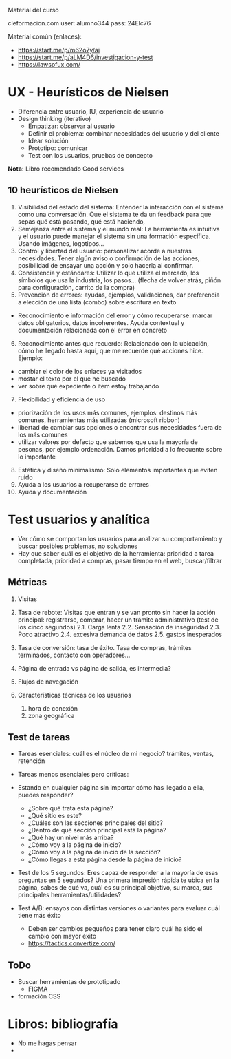 Material del curso

cleformacion.com
user: alumno344
pass: 24Elc76

Material común (enlaces):
- https://start.me/p/m62o7y/ai
- https://start.me/p/aLM4D6/investigacion-y-test
- https://lawsofux.com/
# UX - Heurísticos de Nielsen

- Diferencia entre usuario, IU, experiencia de usuario
- Design thinking (iterativo)
  - Empatizar: observar al usuario
  - Definir el problema: combinar necesidades del usuario y del cliente
  - Idear solución
  - Prototipo: comunicar
  - Test con los usuarios, pruebas de concepto

**Nota:** Libro recomendado Good services 

## 10 heurísticos de Nielsen

 1. Visibilidad del estado del sistema: Entender la interacción con el sistema como una conversación. Que el sistema te da un feedback para que sepas qué está pasando, qué está haciendo, 
 2. Semejanza entre el sistema y el mundo real: La herramienta es intuitiva y el usuario puede manejar el sistema sin una formación específica. Usando imágenes, logotipos...
 3. Control y libertad del usuario: personalizar acorde a nuestras necesidades. Tener algún aviso o confirmación de las acciones, posibilidad de ensayar una acción y solo hacerla al confirmar.
 4. Consistencia y estándares: Utilizar lo que utiliza el mercado, los símbolos que usa la industria, los pasos... (flecha de volver atrás, piñón para configuración, carrito de la compra)
 5. Prevención de errores: ayudas, ejemplos, validaciones, dar preferencia a elección de una lista (combo) sobre escritura en texto
   - Reconocimiento e información del error y cómo recuperarse: marcar datos obligatorios, datos incoherentes. Ayuda contextual y documentación relacionada con el error en concreto
 6. Reconocimiento antes que recuerdo: Relacionado con la ubicación, cómo he llegado hasta aquí, que me recuerde qué acciones hice. Ejemplo:
   - cambiar el color de los enlaces ya visitados
   - mostar el texto por el que he buscado
   - ver sobre qué expediente o ítem estoy trabajando
7. Flexibilidad y eficiencia de uso
  - priorización de los usos más comunes, ejemplos: destinos más comunes, herramientas más utilizadas (microsoft ribbon)
  - libertad de cambiar sus opciones o encontrar sus necesidades fuera de los más comunes
  - utilizar valores por defecto que sabemos que usa la mayoría de pesonas, por ejemplo ordenación. Damos prioridad a lo frecuente sobre lo importante
 8. Estética y diseño minimalismo: Solo elementos importantes que eviten ruido
 9. Ayuda a los usuarios a recuperarse de errores
10. Ayuda y documentación

# Test usuarios y analítica

- Ver cómo se comportan los usuarios para analizar su comportamiento y buscar posibles problemas, no soluciones
- Hay que saber cuál es el objetivo de la herramienta: prioridad a tarea completada, prioridad a compras, pasar tiempo en el web, buscar/filtrar

## Métricas
1. Visitas
2. Tasa de rebote: Visitas que entran y se van pronto sin hacer la acción principal: registrarse, comprar, hacer un trámite administrativo (test de los cinco segundos)
   2.1. Carga lenta
   2.2. Sensación de inseguridad
   2.3. Poco atractivo 
   2.4. excesiva demanda de datos
   2.5. gastos inesperados  
   
3. Tasa de conversión: tasa de éxito. Tasa de compras, trámites terminados, contacto con operadores...
4. Página de entrada vs página de salida, es intermedia?
5. Flujos de navegación
6. Características técnicas de los usuarios
	1. hora de conexión
	2. zona geográfica

## Test de tareas
- Tareas esenciales: cuál es el núcleo de mi negocio? trámites, ventas, retención
- Tareas menos esenciales pero críticas:
- Estando en cualquier página sin importar cómo has llegado a ella, puedes responder?
  - ¿Sobre qué trata esta página?
  - ¿Qué sitio es este?
  - ¿Cuáles son las secciones principales del sitio?
  - ¿Dentro de qué sección principal está la página?
  - ¿Qué hay un nivel más arriba?
  - ¿Cómo voy a la página de inicio?
  - ¿Cómo voy a la página de inicio de la sección?
  - ¿Cómo llegas a esta página desde la página de inicio?
  
- Test de los 5 segundos: Eres capaz de responder a la mayoría de esas preguntas en 5 segundos? 
Una primera impresión rápida te ubica en la página, sabes de qué va, cuál es su principal objetivo, su marca, sus principales herramientas/utilidades?
- Test A/B: ensayos con distintas versiones o variantes para evaluar cuál tiene más éxito
  -   Deben ser cambios pequeños para tener claro cuál ha sido el cambio con mayor éxito
  - https://tactics.convertize.com/

## ToDo
- Buscar herramientas de prototipado
	- FIGMA
- formación CSS

# Libros: bibliografía
- No me hagas pensar
- 